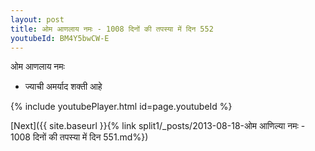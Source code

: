 ```yaml
---
layout: post
title: ओम आणलाय नमः - 1008 दिनों की तपस्या में दिन 552
youtubeId: BM4Y5bwCW-E
---
```

 
 
 ओम आणलाय नमः  
 
 -  ज्याची अमर्याद शक्ती आहे 
 
  
 
  
 
 
 
 
 
 


{% include youtubePlayer.html id=page.youtubeId %}
 
[Next]({{ site.baseurl }}{% link  split1/_posts/2013-08-18-ओम आणिल्या नमः - 1008 दिनों की तपस्या में दिन 551.md%})
 
